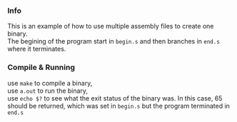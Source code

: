 ### Info
This is an example of how to use multiple assembly files to create one binary.   
The begining of the program start in `begin.s` and then branches in `end.s` where it terminates.   

### Compile & Running 
use `make` to compile a binary,  
use `a.out` to run the binary,  
use `echo $?` to see what the exit status of the binary was. In this case, 65 should be returned, which was set in `begin.s` but the program terminated in `end.s`  
